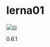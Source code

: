 # lerna01

[![ci][1]][2]

0.6.1

[1]: https://github.com/fbtmp/lerna01/workflows/ci/badge.svg
[2]: https://github.com/fbtmp/lerna01/actions
